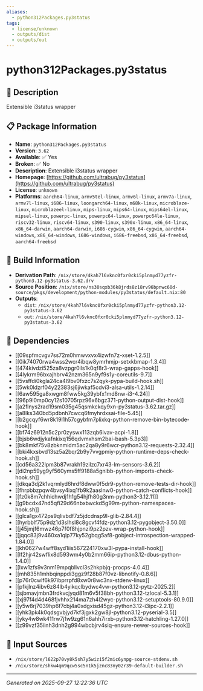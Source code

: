 ```yaml
---
aliases:
  - python312Packages.py3status
tags:
  - license/unknown
  - outputs/dist
  - outputs/out
---
```


# python312Packages.py3status

## 📝 Description

Extensible i3status wrapper

## 📋 Package Information

- **Name**: `python312Packages.py3status`
- **Version**: `3.62`
- **Available**: ✅ Yes
- **Broken**: ✅ No
- **Description**: Extensible i3status wrapper
- **Homepage**: [https://github.com/ultrabug/py3status](https://github.com/ultrabug/py3status)
- **License**: `unknown`
- **Platforms**: `aarch64-linux`, `armv5tel-linux`, `armv6l-linux`, `armv7a-linux`, `armv7l-linux`, `i686-linux`, `loongarch64-linux`, `m68k-linux`, `microblaze-linux`, `microblazeel-linux`, `mips-linux`, `mips64-linux`, `mips64el-linux`, `mipsel-linux`, `powerpc-linux`, `powerpc64-linux`, `powerpc64le-linux`, `riscv32-linux`, `riscv64-linux`, `s390-linux`, `s390x-linux`, `x86_64-linux`, `x86_64-darwin`, `aarch64-darwin`, `i686-cygwin`, `x86_64-cygwin`, `aarch64-windows`, `x86_64-windows`, `i686-windows`, `i686-freebsd`, `x86_64-freebsd`, `aarch64-freebsd`

## 🔧 Build Information

- **Derivation Path**: `/nix/store/4kah7l6vknc0fxr0cki5plnmyd77yzfr-python3.12-py3status-3.62.drv`
- **Source Position**: `/nix/store/ns30sqxb36k8jrds8z18rv96bpnwc60d-source/pkgs/development/python-modules/py3status/default.nix:80`
- **Outputs**:
  - `dist`:  `/nix/store/4kah7l6vknc0fxr0cki5plnmyd77yzfr-python3.12-py3status-3.62`
  - `out`:  `/nix/store/4kah7l6vknc0fxr0cki5plnmyd77yzfr-python3.12-py3status-3.62`

## 🔗 Dependencies

- [[09spfmcvgv7ss72m0hmwvxvx4izwfn7z-xset-1.2.5]]
- [[0ik74070rwa4wss2wcr4ibqw8ymrhmjp-setxkbmap-1.3.4]]
- [[474kivdzi525za8vzpgr0ils1k0qf8r3-wrap-gapps-hook]]
- [[4lykrm96bxajhbrv42nzm365n9yf9s1y-coreutils-9.7]]
- [[5vsffdi0kgla24ca4l9bv0fxzc7s2qyk-pypa-build-hook.sh]]
- [[5wk0ldzrf04y22383sj6jiwkaf5cdvi3-alsa-utils-1.2.14]]
- [[6aw595ga8xwgm8fww5kg39ybfx1md8nw-i3-4.24]]
- [[96p9l0mp0cy12s10705rpz96x6bgz371-python-output-dist-hook]]
- [[a2flnys2rad19sm035g45qsmkckqy9xn-py3status-3.62.tar.gz]]
- [[a8lks340bd5pdbnh7cwcq6fmyhrdxsai-file-5.45]]
- [[b2gcqyf6wr8k19l1h57cgybfm7plixkq-python-remove-bin-bytecode-hook]]
- [[bf74z6912n5c2pr0zyswx113zqb6ivav-acpi-1.8]]
- [[bjsb6wdjykafnkixq156qdvmxhsm2bai-bash-5.3p3]]
- [[bk8mkf75v8zbknmidm5ac2qa8y9r6wcr-python3.12-requests-2.32.4]]
- [[bki4kxsbvd13sz5a2bqr2b9y7vvgpmiy-python-runtime-deps-check-hook.sh]]
- [[cd56a322lpm3b87vrakh19zilzc7xr43-lm-sensors-3.6.2]]
- [[di2np59yg9yf560yms5ff9188a5gnlbb-python-imports-check-hook.sh]]
- [[dkqa3dj2k1vqrmlyd6hrdf8dww0f5dr9-python-remove-tests-dir-hook]]
- [[fhrpbbzpqw4bvsy4ixq1fb9k2aaslnw0-python-catch-conflicts-hook]]
- [[fz0k8m7chhichwdj1h1g54hjfh80g3nm-python3-3.12.11]]
- [[g9bcdx47nd5qfi29d66nbxbwckd5g99m-python-namespaces-hook.sh]]
- [[glca1gx472ps9qlivbdf7z5jdcdnsp9l-glib-2.84.4]]
- [[hyrbblf75p9dz1d3slhsl8c8gcvf4fdz-python3.12-pygobject-3.50.0]]
- [[j45jmjf6mwz46p7f0f8hjpnzi9pz2pzv-wrap-python-hook]]
- [[jqqc83j9v460xa1qlp77ky52gbqg5af8-gobject-introspection-wrapped-1.84.0]]
- [[kh0627w4wff8syd1iis567224170xw3l-pypa-install-hook]]
- [[lf2hjr42swflix8d593wm4y0b2mm66ip-python3.12-dbus-python-1.4.0]]
- [[lxw1zfs9v3nm19mpqbllvcl3s2hkpbjq-procps-4.0.4]]
- [[mh835h1mhbqinppdi3ggz9f28b87f0vz-libnotify-0.8.6]]
- [[p76r0cwlf6k97ibprrpfd8xw0r8wc3nx-stdenv-linux]]
- [[pfkjlnz4ibv6z84lb4yikqclbydwc4vw-python3.12-pytz-2025.2]]
- [[sjbmavjmbn3frdkvcjyqd81m6v5f38bh-python3.12-tzlocal-5.3.1]]
- [[xj97f4d4d468fjvhhx214ma7zh4l2wyc-python3.12-setuptools-80.9.0]]
- [[y5w8rj7039hp6f7cbj4a0xdgxisd45gz-python3.12-i3ipc-2.2.1]]
- [[yhk3pk4k0qdsgvbjyd7kf3jgxk2gw8jl-python3.12-pyserial-3.5]]
- [[yky4w8wk411rw7j1w9zg61n6ahh7irxb-python3.12-hatchling-1.27.0]]
- [[z99vzf35iinh3dnh2g994wbcbjrv4siq-ensure-newer-sources-hook]]

## 📁 Input Sources

- `/nix/store/l622p70vy8k5sh7y5wizi5f2mic6ynpg-source-stdenv.sh`
- `/nix/store/shkw4qm9qcw5sc5n1k5jznc83ny02r39-default-builder.sh`

---
*Generated on 2025-09-27 12:22:36 UTC*
